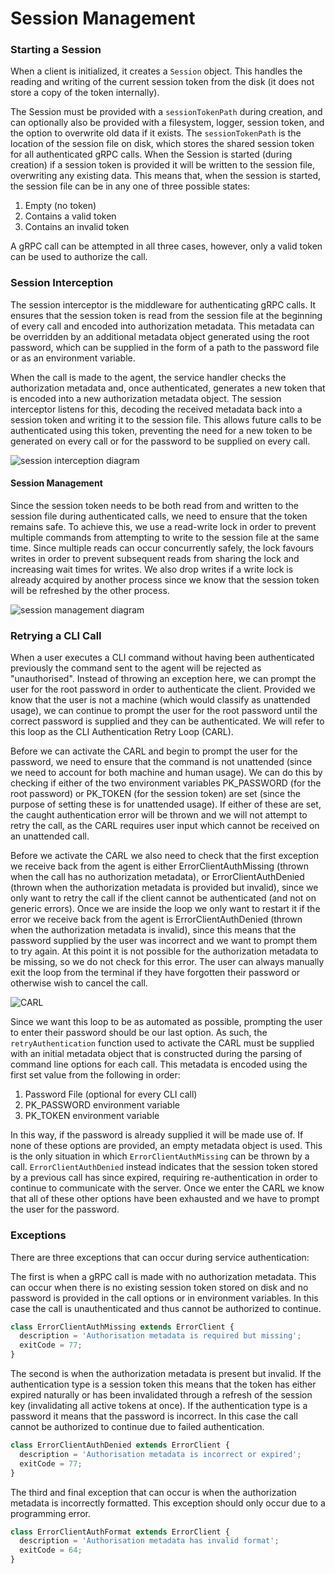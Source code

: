 # Session Management

### Starting a Session
When a client is initialized, it creates a `Session` object. This handles the reading and writing of the current session token from the disk (it does not store a copy of the token internally).

The Session must be provided with a `sessionTokenPath` during creation, and can optionally also be provided with a filesystem, logger, session token, and the option to overwrite old data if it exists. The `sessionTokenPath` is the location of the session file on disk, which stores the shared session token for all authenticated gRPC calls. When the Session is started (during creation) if a session token is provided it will be written to the session file, overwriting any existing data. This means that, when the session is started, the session file can be in any one of three possible states:

1. Empty (no token)
2. Contains a valid token
3. Contains an invalid token

A gRPC call can be attempted in all three cases, however, only a valid token can be used to authorize the call.

### Session Interception
The session interceptor is the middleware for authenticating gRPC calls. It ensures that the session token is read from the session file at the beginning of every call and encoded into authorization metadata. This metadata can be overridden by an additional metadata object generated using the root password, which can be supplied in the form of a path to the password file or as an environment variable.

When the call is made to the agent, the service handler checks the authorization metadata and, once authenticated, generates a new token that is encoded into a new authorization metadata object. The session interceptor listens for this, decoding the received metadata back into a session token and writing it to the session file. This allows future calls to be authenticated using this token, preventing the need for a new token to be generated on every call or for the password to be supplied on every call.

![session interception diagram](http://www.plantuml.com/plantuml/png/3SSn5i9020N0g-W1ilHsbXOU8gveC8JbmUV5t5wdcxDOrtfoXPuMmFD25FFUteAb7fKSVHZOqFhOQ9TLw3uZv7kzqISd7tgiVD1Bb9EICsNO90QEpev_cjUcFm00)

#### Session Management
Since the session token needs to be both read from and written to the session file during authenticated calls, we need to ensure that the token remains safe. To achieve this, we use a read-write lock in order to prevent multiple commands from attempting to write to the session file at the same time. Since multiple reads can occur concurrently safely, the lock favours writes in order to prevent subsequent reads from sharing the lock and increasing wait times for writes. We also drop writes if a write lock is already acquired by another process since we know that the session token will be refreshed by the other process.

![session management diagram](http://www.plantuml.com/plantuml/png/5Sqzje90343X_gtYkG18RuMbXOk8GuH89ZCdFmVPlLBTwfvlya2BhF9tOIsICwN9_nhH_GfWk8yBnvhFTBBID4XZBAt2pXl30yFuSxl3suVUvDZeW1SBEJYvSzEXek92zRpwYKoaywzV)

### Retrying a CLI Call
When a user executes a CLI command without having been authenticated previously the command sent to the agent will be rejected as "unauthorised". Instead of throwing an exception here, we can prompt the user for the root password in order to authenticate the client. Provided we know that the user is not a machine (which would classify as unattended usage), we can continue to prompt the user for the root password until the correct password is supplied and they can be authenticated. We will refer to this loop as the CLI Authentication Retry Loop (CARL).

Before we can activate the CARL and begin to prompt the user for the password, we need to ensure that the command is not unattended (since we need to account for both machine and human usage). We can do this by checking if either of the two environment variables PK_PASSWORD (for the root password) or PK_TOKEN (for the session token) are set (since the purpose of setting these is for unattended usage). If either of these are set, the caught authentication error will be thrown and we will not attempt to retry the call, as the CARL requires user input which cannot be received on an unattended call.

Before we activate the CARL we also need to check that the first exception we receive back from the agent is either ErrorClientAuthMissing (thrown when the call has no authorization metadata), or ErrorClientAuthDenied (thrown when the authorization metadata is provided but invalid), since we only want to retry the call if the client cannot be authenticated (and not on generic errors). Once we are inside the loop we only want to restart it if the error we receive back from the agent is ErrorClientAuthDenied (thrown when the authorization metadata is invalid), since this means that the password supplied by the user was incorrect and we want to prompt them to try again. At this point it is not possible for the authorization metadata to be missing, so we do not check for this error. The user can always manually exit the loop from the terminal if they have forgotten their password or otherwise wish to cancel the call.

![CARL](http://www.plantuml.com/plantuml/png/5Smx3i8m303GdLF00OXtfbPCIB1mWv0QQkewaJygkJqmlUqDvbazLjuTI0h7XA6ydzsRdG0qR-b5FiSZ3BLKSHHFfQwmqK9mowxq6I_mjcEht1Viy2H6W_DulwRsRmUKwUSN)

Since we want this loop to be as automated as possible, prompting the user to enter their password should be our last option. As such, the `retryAuthentication` function used to activate the CARL must be supplied with an initial metadata object that is constructed during the parsing of command line options for each call. This metadata is encoded using the first set value from the following in order:

1. Password File (optional for every CLI call)
1. PK_PASSWORD environment variable
1. PK_TOKEN environment variable

In this way, if the password is already supplied it will be made use of. If none of these options are provided, an empty metadata object is used. This is the only situation in which `ErrorClientAuthMissing` can be thrown by a call. `ErrorClientAuthDenied` instead indicates that the session token stored by a previous call has since expired, requiring re-authentication in order to continue to communicate with the server. Once we enter the CARL we know that all of these other options have been exhausted and we have to prompt the user for the password.

### Exceptions
There are three exceptions that can occur during service authentication:

The first is when a gRPC call is made with no authorization metadata. This can occur when there is no existing session token stored on disk and no password is provided in the call options or in environment variables. In this case the call is unauthenticated and thus cannot be authorized to continue.
```ts
class ErrorClientAuthMissing extends ErrorClient {
  description = 'Authorisation metadata is required but missing';
  exitCode = 77;
}
```

The second is when the authorization metadata is present but invalid. If the authentication type is a session token this means that the token has either expired naturally or has been invalidated through a refresh of the session key (invalidating all active tokens at once). If the authentication type is a password it means that the password is incorrect. In this case the call cannot be authorized to continue due to failed authentication.
```ts
class ErrorClientAuthDenied extends ErrorClient {
  description = 'Authorisation metadata is incorrect or expired';
  exitCode = 77;
}
```

The third and final exception that can occur is when the authorization metadata is incorrectly formatted. This exception should only occur due to a programming error.
```ts
class ErrorClientAuthFormat extends ErrorClient {
  description = 'Authorisation metadata has invalid format';
  exitCode = 64;
}
```

